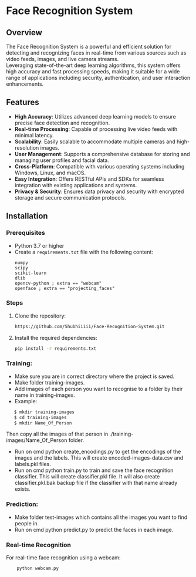 # Face Recognition System

## Overview

The Face Recognition System is a powerful and efficient solution for detecting and recognizing faces in real-time from various sources such as video feeds, images, and live camera streams.  
Leveraging state-of-the-art deep learning algorithms, this system offers high accuracy and fast processing speeds, making it suitable for a wide range of applications including security, authentication, and user interaction enhancements.

## Features

- **High Accuracy**: Utilizes advanced deep learning models to ensure precise face detection and recognition.  
- **Real-time Processing**: Capable of processing live video feeds with minimal latency.  
- **Scalability**: Easily scalable to accommodate multiple cameras and high-resolution images.  
- **User Management**: Supports a comprehensive database for storing and managing user profiles and facial data.  
- **Cross-Platform**: Compatible with various operating systems including Windows, Linux, and macOS.  
- **Easy Integration**: Offers RESTful APIs and SDKs for seamless integration with existing applications and systems.  
- **Privacy & Security**: Ensures data privacy and security with encrypted storage and secure communication protocols.  

## Installation

### Prerequisites

- Python 3.7 or higher  
- Create a `requirements.txt` file with the following content:
    ```
    numpy
    scipy
    scikit-learn
    dlib
    opencv-python ; extra == "webcam"
    openface ; extra == "projecting_faces"
    ```

### Steps

1. Clone the repository:
    ```sh
    https://github.com/Shubhiiiii/Face-Recognition-System.git
    ```
2. Install the required dependencies:
    ```sh
    pip install -r requirements.txt

### Training:
- Make sure you are in correct directory where the project is saved.
- Make folder training-images.
- Add images of each person you want to recognise to a folder by their name in training-images.
- Example:
 ```sh
    $ mkdir training-images
    $ cd training-images
    $ mkdir Name_Of_Person
```
Then copy all the images of that person in ./training-images/Name_Of_Person folder.
- Run on cmd python create_encodings.py to get the encodings of the images and the labels. This will create encoded-images-data.csv and labels.pkl files.
- Run on cmd python train.py to train and save the face recognition classifier. This will create classifier.pkl file. It will also create classifier.pkl.bak backup file if the classifier with that name already exists.

### Prediction:
- Make folder test-images which contains all the images you want to find people in.
- Run on cmd python predict.py to predict the faces in each image.

### Real-time Recognition
For real-time face recognition using a webcam:
```sh
    python webcam.py

